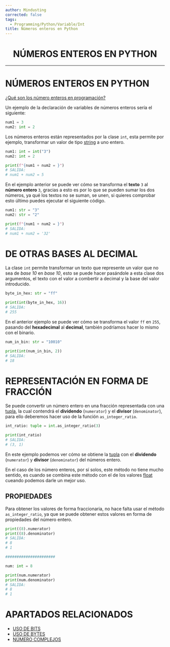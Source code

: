 ```yaml
---
author: Mindusting
corrected: false
tags:
  - Programming/Python/Variable/Int
title: Números enteros en Python
---
```


<h1 style="text-align:center;">NÚMEROS ENTEROS EN PYTHON</h1>

---

# NÚMEROS ENTEROS EN PYTHON

[¿Qué son los número enteros en programación?](../../pc/pc_variable.md#ENTEROS)

Un ejemplo de la declaración de variables de números enteros sería el siguiente:

```py
num1 = 3
num2: int = 2
```

Los números enteros están representados por la clase `int`, esta permite por ejemplo, transformar un valor de tipo [string](py_str.md) a uno entero.

```py
num1: int = int("3")
num2: int = 2

print(f"{num1 + num2 = }")
# SALIDA:
# num1 + num2 = 5
```

En el ejemplo anterior se puede ver cómo se transforma el **texto** `3` al **número entero** `3`, gracias a esto es por lo que se pueden sumar los dos números, ya qué los textos no se suman, se unen, si quieres comprobar esto último puedes ejecutar el siguiente código.

```py
num1: str = "3"
num2: str = "2"

print(f"{num1 + num2 = }")
# SALIDA:
# num1 + num2 = '32'
```

# DE OTRAS BASES AL DECIMAL

La clase `int` permite transformar un texto que represente un valor que no sea de *base 10* en *base 10*, esto se puede hacer pasándole a esta clase dos argumentos, el texto con el valor a combertir a decimal y la base del valor introducido.

```py
byte_in_hex: str = "ff"

print(int(byte_in_hex, 16))
# SALIDA:
# 255
```

En el anterior ejemplo se puede ver cómo se transforma el valor `ff` en `255`, pasando del **hexadecimal** al **decimal**, también podríamos hacer lo mismo con el binario.

```py
num_in_bin: str = "10010"

print(int(num_in_bin, 2))
# SALIDA:
# 18
```

# REPRESENTACIÓN EN FORMA DE FRACCIÓN

Se puede convertir un número entero en una fracción representada con una [tupla](../collections/Collections_tuple.md), la cual contendrá el **dividendo** (`numerator`) y el **divisor** (`denominator`), para ello deberemos hacer uso de la función `as_integer_ratio`.

```py
int_ratio: tuple = int.as_integer_ratio(3)

print(int_ratio)
# SALIDA:
# (3, 1)
```

En este ejemplo podemos ver cómo se obtiene la [tupla](../collections/Collections_tuple.md) con el **dividendo** (`numerator`) y **divisor** (`denominator`) del números entero.

En el caso de los número enteros, por sí solos, este método no tiene mucho sentido, es cuando se combina este método con el de los valores [float](py_float.md) cueando podemos darle un mejor uso.

## PROPIEDADES

Para obtener los valores de forma fraccionaria, no hace falta usar el método `as_integer_ratio`, ya que se puede obtener estos valores en forma de propiedades del número entero.

```py
print((8).numerator)
print((8).denominator)
# SALIDA:
# 8
# 1

######################

num: int = 8

print(num.numerator)
print(num.denominator)
# SALIDA:
# 8
# 1
```

# APARTADOS RELACIONADOS

- [USO DE BITS](Int/Int_Bit.md)
- [USO DE BYTES](Int/Int_Bytes.md)
- [NÚMERO COMPLEJOS](py_complex.md)
